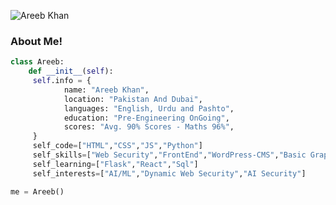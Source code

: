 ![Areeb Khan](https://raw.githubusercontent.com/AREEBKHAN123/Areeb-Khan/refs/heads/main/areebkhan.svg)
### About Me!
```python
class Areeb:
    def __init__(self):
     self.info = {
            name: "Areeb Khan",
            location: "Pakistan And Dubai",
            languages: "English, Urdu and Pashto",
            education: "Pre-Engineering OnGoing",
            scores: "Avg. 90% Scores - Maths 96%",
     }
     self_code=["HTML","CSS","JS","Python"]
     self_skills=["Web Security","FrontEnd","WordPress-CMS","Basic Graphics"]
     self_learning=["Flask","React","Sql"]
     self_interests=["AI/ML","Dynamic Web Security","AI Security"]

me = Areeb()
```
